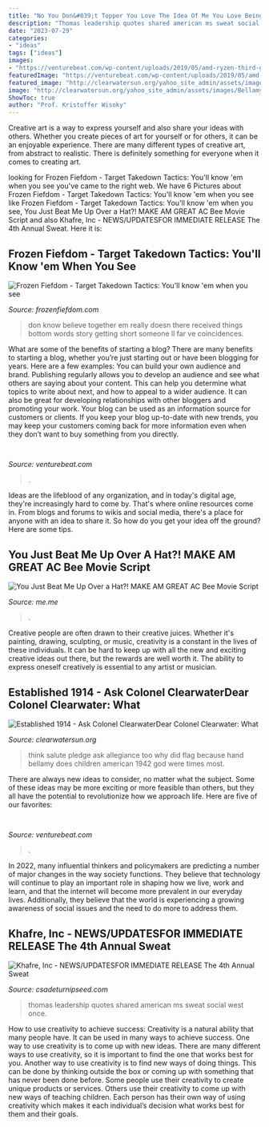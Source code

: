 ```yaml
---
title: "No You Don&#039;t Topper You Love The Idea Of Me You Love Being Seen With Me What Movie : Khafre, Inc"
description: "Thomas leadership quotes shared american ms sweat social west once"
date: "2023-07-29"
categories:
- "ideas"
tags: ["ideas"]
images:
- "https://venturebeat.com/wp-content/uploads/2019/05/amd-ryzen-third-generation.jpg"
featuredImage: "https://venturebeat.com/wp-content/uploads/2019/05/amd-ryzen-third-generation.jpg"
featured_image: "http://clearwatersun.org/yahoo_site_admin/assets/images/Bellamy_salute_pledge_of_Allegiance.88113737_std.jpg"
image: "http://clearwatersun.org/yahoo_site_admin/assets/images/Bellamy_salute_pledge_of_Allegiance.88113737_std.jpg"
ShowToc: true
author: "Prof. Kristoffer Wisoky"
---
```



Creative art is a way to express yourself and also share your ideas with others. Whether you create pieces of art for yourself or for others, it can be an enjoyable experience. There are many different types of creative art, from abstract to realistic. There is definitely something for everyone when it comes to creating art.

	

		
looking for Frozen Fiefdom - Target Takedown Tactics: You&#039;ll know &#039;em when you see you've came to the right web. We have 6 Pictures about Frozen Fiefdom - Target Takedown Tactics: You&#039;ll know &#039;em when you see like Frozen Fiefdom - Target Takedown Tactics: You&#039;ll know &#039;em when you see, You Just Beat Me Up Over a Hat?! MAKE AM GREAT AC Bee Movie Script and also Khafre, Inc - NEWS/UPDATES﻿FOR IMMEDIATE RELEASE The 4th Annual Sweat. Here it is:
		
    
## Frozen Fiefdom - Target Takedown Tactics: You&#039;ll Know &#039;em When You See

<img loading=lazy src="http://frozenfiefdom.com/yahoo_site_admin/assets/images/046.320130053_std.JPG" onerror="this.onerror=null;this.src='https://tse3.mm.bing.net/th?id=OIP.O5PblwXOMN6xcRgavsD1RQHaE6&amp;pid=15.1';" alt="Frozen Fiefdom - Target Takedown Tactics: You&#039;ll know &#039;em when you see">

_Source: frozenfiefdom.com_

>don know believe together em really doesn there received things bottom words story getting short someone ll far ve coincidences. 

	

What are some of the benefits of starting a blog?
There are many benefits to starting a blog, whether you’re just starting out or have been blogging for years. Here are a few examples: 
You can build your own audience and brand. 
Publishing regularly allows you to develop an audience and see what others are saying about your content. This can help you determine what topics to write about next, and how to appeal to a wider audience. 
It can also be great for developing relationships with other bloggers and promoting your work. 
Your blog can be used as an information source for customers or clients. If you keep your blog up-to-date with new trends, you may keep your customers coming back for more information even when they don’t want to buy something from you directly.

    
## 

<img loading=lazy src="https://venturebeat.com/wp-content/uploads/2019/05/amd-ryzen-third-generation.jpg" onerror="this.onerror=null;this.src='https://tse1.mm.bing.net/th?id=OIP.11ghnT6m99Zk2gavAzErcQHaDt&amp;pid=15.1';" alt="">

_Source: venturebeat.com_

>. 

	

Ideas are the lifeblood of any organization, and in today's digital age, they're increasingly hard to come by. That's where online resources come in. From blogs and forums to wikis and social media, there's a place for anyone with an idea to share it. So how do you get your idea off the ground? Here are some tips.

    
## You Just Beat Me Up Over A Hat?! MAKE AM GREAT AC Bee Movie Script

<img loading=lazy src="https://pics.me.me/you-just-beat-me-up-over-a-hat-make-am-66743627.png" onerror="this.onerror=null;this.src='https://tse4.mm.bing.net/th?id=OIP.Tb-iZojGGpYNBrW5aoGdjwHaMD&amp;pid=15.1';" alt="You Just Beat Me Up Over a Hat?! MAKE AM GREAT AC Bee Movie Script">

_Source: me.me_

>. 

	

Creative people are often drawn to their creative juices. Whether it's painting, drawing, sculpting, or music, creativity is a constant in the lives of these individuals. It can be hard to keep up with all the new and exciting creative ideas out there, but the rewards are well worth it. The ability to express oneself creatively is essential to any artist or musician.

    
## Established 1914 - ﻿Ask Colonel ClearwaterDear Colonel Clearwater: What

<img loading=lazy src="http://clearwatersun.org/yahoo_site_admin/assets/images/Bellamy_salute_pledge_of_Allegiance.88113737_std.jpg" onerror="this.onerror=null;this.src='https://tse2.mm.bing.net/th?id=OIP.tgDF0835maRdql1ENOYa9wHaFz&amp;pid=15.1';" alt="Established 1914 - ﻿Ask Colonel ClearwaterDear Colonel Clearwater: What">

_Source: clearwatersun.org_

>think salute pledge ask allegiance too why did flag because hand bellamy does children american 1942 god were times most. 

	

There are always new ideas to consider, no matter what the subject. Some of these ideas may be more exciting or more feasible than others, but they all have the potential to revolutionize how we approach life. Here are five of our favorites: 

    
## 

<img loading=lazy src="https://venturebeat.com/wp-content/uploads/2018/09/Close-up-shot-of-DON-system-and-Kuka-Robot-grasping-a-cup.jpg?w=800" onerror="this.onerror=null;this.src='https://tse1.mm.bing.net/th?id=OIP.D87VygAA5O2X6Wt9jObWwQHaFj&amp;pid=15.1';" alt="">

_Source: venturebeat.com_

>. 

	

In 2022, many influential thinkers and policymakers are predicting a number of major changes in the way society functions. They believe that technology will continue to play an important role in shaping how we live, work and learn, and that the internet will become more prevalent in our everyday lives. Additionally, they believe that the world is experiencing a growing awareness of social issues and the need to do more to address them.

    
## Khafre, Inc - NEWS/UPDATES﻿FOR IMMEDIATE RELEASE The 4th Annual Sweat

<img loading=lazy src="http://www.csadeturnipseed.com/yahoo_site_admin/assets/images/IMG_6009.166195327_std.JPG" onerror="this.onerror=null;this.src='https://tse4.mm.bing.net/th?id=OIP.TZNIQJawBz1gDIIXAkj6mwHaFj&amp;pid=15.1';" alt="Khafre, Inc - NEWS/UPDATES﻿FOR IMMEDIATE RELEASE The 4th Annual Sweat">

_Source: csadeturnipseed.com_

>thomas leadership quotes shared american ms sweat social west once. 

	

How to use creativity to achieve success:
Creativity is a natural ability that many people have. It can be used in many ways to achieve success. One way to use creativity is to come up with new ideas. There are many different ways to use creativity, so it is important to find the one that works best for you. Another way to use creativity is to find new ways of doing things. This can be done by thinking outside the box or coming up with something that has never been done before. Some people use their creativity to create unique products or services. Others use their creativity to come up with new ways of teaching children. Each person has their own way of using creativity which makes it each individual’s decision what works best for them and their goals.

